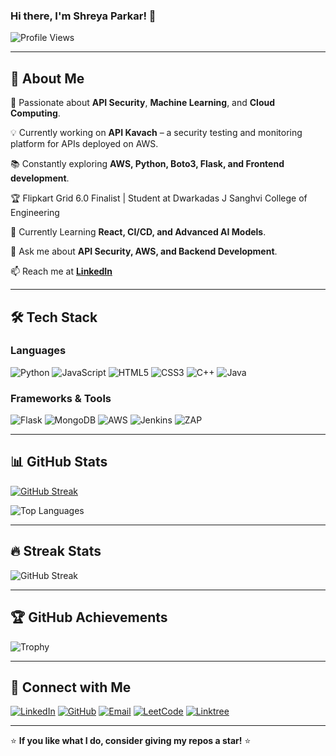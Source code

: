 ### Hi there, I'm Shreya Parkar! 👋

![Profile Views](https://komarev.com/ghpvc/?username=shreyaparkar&label=Profile%20Views&color=blueviolet&style=flat-square)

---

## 🚀 About Me

🎯 Passionate about **API Security**, **Machine Learning**, and **Cloud Computing**.

💡 Currently working on **API Kavach** – a security testing and monitoring platform for APIs deployed on AWS.

📚 Constantly exploring **AWS, Python, Boto3, Flask, and Frontend development**.

🏆 Flipkart Grid 6.0 Finalist | Student at Dwarkadas J Sanghvi College of Engineering

🌱 Currently Learning **React, CI/CD, and Advanced AI Models**.

💬 Ask me about **API Security, AWS, and Backend Development**.

📫 Reach me at **[LinkedIn](https://www.linkedin.com/in/shreya-parkar/)**

---

## 🛠️ Tech Stack

### Languages
![Python](https://img.shields.io/badge/Python-3776AB?style=for-the-badge&logo=python&logoColor=white)
![JavaScript](https://img.shields.io/badge/JavaScript-F7DF1E?style=for-the-badge&logo=javascript&logoColor=black)
![HTML5](https://img.shields.io/badge/HTML5-E34F26?style=for-the-badge&logo=html5&logoColor=white)
![CSS3](https://img.shields.io/badge/CSS3-1572B6?style=for-the-badge&logo=css3&logoColor=white)
![C++](https://img.shields.io/badge/C++-00599C?style=for-the-badge&logo=c%2B%2B&logoColor=white)
![Java](https://img.shields.io/badge/Java-007396?style=for-the-badge&logo=java&logoColor=white)

### Frameworks & Tools
![Flask](https://img.shields.io/badge/Flask-000000?style=for-the-badge&logo=flask&logoColor=white)
![MongoDB](https://img.shields.io/badge/MongoDB-47A248?style=for-the-badge&logo=mongodb&logoColor=white)
![AWS](https://img.shields.io/badge/AWS-232F3E?style=for-the-badge&logo=amazon-aws&logoColor=white)
![Jenkins](https://img.shields.io/badge/Jenkins-D24939?style=for-the-badge&logo=jenkins&logoColor=white)
![ZAP](https://img.shields.io/badge/OWASP%20ZAP-000000?style=for-the-badge&logo=owasp&logoColor=white)


---

## 📊 GitHub Stats

[![GitHub Streak](https://streak-stats.demolab.com?user=ShreyaCtrl&theme=cobalt&hide_border=true&border_radius=3.7)](https://git.io/streak-stats)

![Top Languages](https://github-readme-stats.vercel.app/api/top-langs/?username=shreyaparkar&layout=compact&theme=radical)

---

## 🔥 Streak Stats
![GitHub Streak](https://github-readme-streak-stats.herokuapp.com/?user=shreyaparkar&theme=radical)

---

## 🏆 GitHub Achievements

![Trophy](https://github-profile-trophy.vercel.app/?username=shreyaparkar&theme=dracula)

---

## 💬 Connect with Me

[![LinkedIn](https://img.shields.io/badge/LinkedIn-0A66C2?style=for-the-badge&logo=linkedin&logoColor=white)](https://www.linkedin.com/in/shreya-parkar/)
[![GitHub](https://img.shields.io/badge/GitHub-181717?style=for-the-badge&logo=github&logoColor=white)](https://github.com/ShreyaCtrl)
[![Email](https://img.shields.io/badge/Email-D14836?style=for-the-badge&logo=gmail&logoColor=white)](mailto:shreya.parkar.197@gmail.com)
[![LeetCode](https://img.shields.io/badge/LeetCode-FFA116?style=for-the-badge&logo=leetcode&logoColor=white)](https://leetcode.com/u/nightwing_19/)
[![Linktree](https://img.shields.io/badge/Linktree-39E09B?style=for-the-badge&logo=linktree&logoColor=white)](https://linktr.ee/ShreyaParkar)


---

⭐ **If you like what I do, consider giving my repos a star!** ⭐

